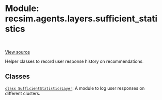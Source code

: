 <div itemscope itemtype="http://developers.google.com/ReferenceObject">
<meta itemprop="name" content="recsim.agents.layers.sufficient_statistics" />
<meta itemprop="path" content="Stable" />
</div>

# Module: recsim.agents.layers.sufficient_statistics

<table class="tfo-notebook-buttons tfo-api" align="left">
</table>

<a target="_blank" href="https://github.com/google-research/recsim/recsim/agents/layers/sufficient_statistics.py">View
source</a>

Helper classes to record user response history on recommendations.

<!-- Placeholder for "Used in" -->

## Classes

[`class SufficientStatisticsLayer`](../../../recsim/agents/layers/sufficient_statistics/SufficientStatisticsLayer.md):
A module to log user responses on different clusters.
